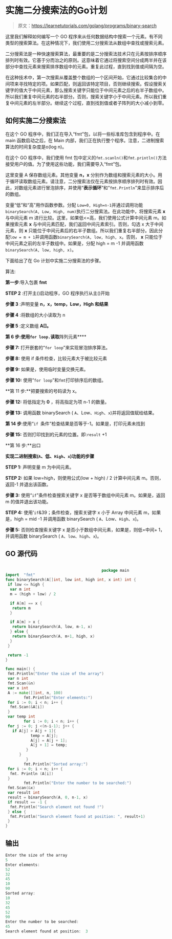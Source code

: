 # 实施二分搜索法的Go计划

> 原文：<https://learnetutorials.com/golang/programs/binary-search>

这里我们解释如何编写一个 GO 程序来从任何数据结构中搜索一个元素。有不同类型的搜索算法。在这种情况下，我们使用二分搜索法从数组中查找或搜索元素。

二分搜索法是一种快速搜索算法，最重要的是二分搜索法技术只在元素按排序顺序排列时有效。它基于分而治之的原则。这意味着它通过将搜索空间分成两半并在该部分中查找元素来搜索排序数组中的元素。重复此过程，直到找到值或间隔为空。

在这种技术中，第一次搜索从覆盖整个数组的一个区间开始，它通过比较集合的中间项来寻找特定的项。如果匹配，则返回该特定项目，否则继续搜索。假设搜索关键字的值大于中间元素，那么搜索关键字只能位于中间元素之后的右半子数组中。所以我们重复中间元素的右半部分。否则，搜索关键字小于中间元素。所以我们重复中间元素的左半部分。继续这个过程，直到找到值或者子阵列的大小减小到零。

## 如何实施二分搜索法

在这个 GO 程序中，我们正在导入“fmt”包，以将一些标准库包含到程序中。在 main 函数启动之后，在 Main 内部，我们正在执行整个程序。注意，二进制搜索算法的时间复杂度是ο(log n)。

在这个 GO 程序中，我们使用 fmt 包中定义的`fmt.scanln()`和`fmt.println()`方法接受用户的值。为了使用这些功能，我们需要导入“fmt”包。

这里变量 A 保存数组元素。其他变量 **n，x** 分别作为数组和搜索元素的大小。用于循环读取数组元素。请注意，二分搜索法仅在元素按排序顺序排列时有效。因此，对数组元素进行冒泡排序，并使用“**表示循环**”和“`fmt.Println`”来显示排序后的数组。

变量“低”和“高”用作函数参数。分配 `Low=0, High=n-1`并通过调用功能`binarySearch(A, Low, High, num)`执行二分搜索法。在此功能中，将搜索元素 **x** 与中间元素 m 进行比较。这里，如果低<=高，我们使用公式计算中间元素 m。如果搜索元素 **x** 与中间元素匹配，我们返回中间元素索引。否则，勾选 x 大于中间元素，则 **x** 只能位于中间元素后的右半子数组。所以我们重复右半部分。因此分配`low = m + 1`并调用函数`binarySearch(A, low, high, x`。否则， **x** 只能位于中间元素之前的左半子数组中。如果是，分配 high = m -1 并调用函数 `binarySearch(A, low, high, x)`。

下面给出了在 Go 计划中实施二分搜索法的步骤。

算法:

**第一步**:导入包裹 **fmt**

**STEP 2** :打开主()启动程序，GO 程序执行从主()开始

**步骤 3** :声明变量 **n，x，temp，Low，High 和结果**

**步骤 4** :将数组的大小读取为 n

**步骤 5** :定义数组 **A[]。**

**第 6 步:使用`for loop.`读取**阵列元素****

**步骤 7:** 打开嵌套的“`for loop`”来实现冒泡排序算法。

**步骤 8:** 使用 if 条件检查，比较元素大于被比较元素

**步骤 9:** 如果是，使用临时变量交换元素。

**步骤 10:** 使用“`for loop`”和`fmt`打印排序后的数组。

**第 11 步:**把要搜索的号码读为 x。

**步骤 12:** 将低指定为 **0** ，将高指定为项 n-1 的数量。

**步骤 13:** 调用函数 binarySearch ( `A`、Low、`High`、`x`)并将返回值赋给结果。

**第 14 步**:使用“`if `条件”检查结果是否等于-1。如果是，打印元素未找到

**步骤 15:** 否则打印找到的元素的位置。即:`result` +1

**第 16 步:**出口

**实现二进制搜索(`A`、低、`High`、`x`)功能的步骤**

**STEP 1:** 声明变量 m 为中间元素。

**STEP 2:** 如果 low=high，则使用公式(low + high) / 2 计算中间元素 m。否则，返回-1 并退出该函数。

**步骤 3:** 使用“`if`”条件检查搜索关键字 x 是否等于数组中间元素 m。如果是，返回 m 的值并退出该功能。

**STEP 4:** 使用'`if`&39；条件检查，搜索关键字 x 小于 Array 中间元素 m，如果是，high = mid -1 并调用函数 binarySearch ( `A`、Low、`High`、`x`)。

**步骤 5:** 否则检查搜索关键字 x 是否小于数组中间元素，如果是，则低=中间+ 1，并调用函数 binarySearch ( `A`、`low`、`high`、`x`)。

>

## GO 源代码

```go

                                          package main
import  "fmt"
func binarySearch(A[]int, low int, high int, x int) int {
 if low <= high {
  var m int
  m = (high + low) / 2

  if A[m] == x {
   return m
  }

  if A[m] > x {
   return binarySearch(A, low, m-1, x)
  } else {
   return binarySearch(A, m+1, high, x)
  }
 }

 return -1
}

func main() {
 fmt.Println("Enter the size of the array")
 var n int
 fmt.Scan(&n)
 var x int
 A := make([]int, n, 100)
        fmt.Println("Enter elements:")
 for i := 0; i < n; i++ {
  fmt.Scan(&A[i])
 }
 var temp int
        for i := 0; i < n; i++ {
 for j := 0; j <(n-i-1); j++ {
   if A[j] > A[j + 1]{
           temp = A[j];
           A[j] = A[j + 1];
           A[j + 1] = temp;
         }
      }
         }
        fmt.Println("Sorted array:")
 for i := 0; i < n; i++ {
  fmt. Println (A[i])
 }
        fmt.Println("Enter the number to be searched:")
 fmt.Scan(&x)
 var result int
 result = binarySearch(A, 0, n-1, x)
 if result == -1 {
  fmt.Println("Search element not found !")
 } else {
  fmt.Println("Search element found at position: ", result+1)
 }
} 

```

## 输出

```go
Enter the size of the array
5
Enter elements: 
52
32
45
10
90
Sorted array: 
10
32
45
52
90
Enter the number to be searched:
45
Search element found at position:  3 
```